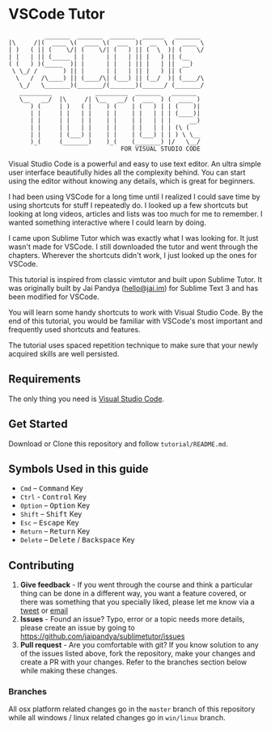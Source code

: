 VSCode Tutor
==============

```
          _______  _______  _______  ______   _______ 
|\     /|(  ____ \(  ____ \(  ___  )(  __  \ (  ____ \
| )   ( || (    \/| (    \/| (   ) || (  \  )| (    \/
| |   | || (_____ | |      | |   | || |   ) || (__    
( (   ) )(_____  )| |      | |   | || |   | ||  __)   
 \ \_/ /       ) || |      | |   | || |   ) || (      
  \   /  /\____) || (____/\| (___) || (__/  )| (____/\
   \_/   \_______)(_______/(_______)(______/ (_______/
   _________            _________  _______   _______ 
   \__   __/  |\     /| \__   __/ (  ___  ) (  ____ )
      ) (     | )   ( |    ) (    | (   ) | | (    )|
      | |     | |   | |    | |    | |   | | | (____)|
      | |     | |   | |    | |    | |   | | |     __)
      | |     | |   | |    | |    | |   | | | (\ (   
      | |     | (___) |    | |    | (___) | | ) \ \__
      )_(     (_______)    )_(    (_______) |/   \__/
                               FOR VISUAL STUDIO CODE
```

Visual Studio Code is a powerful and easy to use text editor. An ultra simple user
interface beautifully hides all the complexity behind. You can start using the
editor without knowing any details, which is great for beginners.

I had been using VSCode for a long time until I realized I could save time by
using shortcuts for stuff I repeatedly do. I looked up a few shortcuts but
looking at long videos, articles and lists was too much for me to remember.
I wanted something interactive where I could learn by doing.

I came upon Sublime Tutor which was exactly what I was looking for. It just
wasn't made for VSCode. I still downloaded the tutor and went through the
chapters. Wherever the shortcuts didn't work, I just looked up the ones for
VSCode.

This tutorial is inspired from classic vimtutor and built upon Sublime Tutor.
It was originally built by Jai Pandya (hello@jai.im) for Sublime Text 3 and
has been modified for VSCode.

You will learn some handy shortcuts to work with Visual Studio Code. By the
end of this tutorial, you would be familiar with VSCode's most important and
frequently used shortcuts and features.

The tutorial uses spaced repetition technique to make sure that your newly
acquired skills are well persisted.


Requirements
-------------

The only thing you need is [Visual Studio Code](https://code.visualstudio.com/).


Get Started
-------------

Download or Clone this repository and follow `tutorial/README.md`.

Symbols Used in this guide
---------------------------

* `Cmd` – <kbd>Command</kbd> Key
* `Ctrl` - <kbd>Control</kbd> Key
* `Option` – <kbd>Option</kbd> Key
* `Shift` – <kbd>Shift</kbd> Key
* `Esc` – <kbd>Escape</kbd> Key
* `Return` – <kbd>Return</kbd> Key
* `Delete` – <kbd>Delete</kbd> / <kbd>Backspace</kbd> Key

[1]: https://git-scm.com/ "Git is a version control system"


Contributing
-------------

1. **Give feedback** -
   If you went through the course and think a particular thing can be done in
   a different way, you want a feature covered, or there was something that you
   specially liked, please let me know via a
   [tweet](https://twitter.com/jaipandya/) or
   [email](mailto:hello@jai.im?Subject=Feedback%20On%20Sublime%20Tutor)
2. **Issues** -
   Found an issue? Typo, error or a topic needs more details, please create an
   issue by going to https://github.com/jaipandya/sublimetutor/issues
2. **Pull request** -
   Are you comfortable with git? If you know solution to any of the issues
   listed above, fork the repository, make your changes and create a PR with
   your changes. Refer to the branches section below while making these changes.

### Branches

All osx platform related changes go in the `master` branch of this repository
while all windows / linux related changes go in `win/linux` branch.
